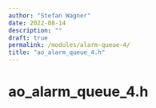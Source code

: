 ```yaml
---
author: "Stefan Wagner"
date: 2022-08-14
description: ""
draft: true
permalink: /modules/alarm-queue-4/
title: "ao_alarm_queue_4.h"
---
```


# ao_alarm_queue_4.h
